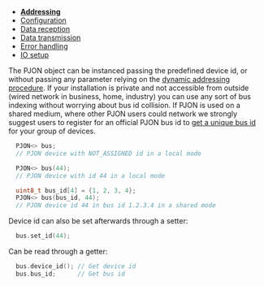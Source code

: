 - **[Addressing](https://github.com/gioblu/PJON/tree/6.0/documentation/addressing.md)**
- [Configuration](https://github.com/gioblu/PJON/tree/6.0/documentation/configuration.md)
- [Data reception](https://github.com/gioblu/PJON/tree/6.0/documentation/data-reception.md)
- [Data transmission](https://github.com/gioblu/PJON/tree/6.0/documentation/data-transmission.md)
- [Error handling](https://github.com/gioblu/PJON/tree/6.0/documentation/error-handling.md)
- [IO setup](https://github.com/gioblu/PJON/tree/6.0/documentation/io-setup.md)

The PJON object can be instanced passing the predefined device id, or without passing any parameter relying on the [dynamic addressing procedure](https://github.com/gioblu/PJON/blob/master/specification/PJON-dynamic-addressing-specification-v0.1.md). If your installation is private and not accessible from outside (wired network in business, home, industry) you can use any sort of bus indexing without worrying about bus id collision. If PJON is used on a shared medium, where other PJON users could network we strongly suggest users to register for an official PJON bus id to [get a unique bus id](http://www.pjon.org/get-bus-id.php) for your group of devices.
```cpp  
  PJON<> bus;
  // PJON device with NOT_ASSIGNED id in a local mode

  PJON<> bus(44);
  // PJON device with id 44 in a local mode

  uint8_t bus_id[4] = {1, 2, 3, 4};
  PJON<> bus(bus_id, 44);
  // PJON device id 44 in bus id 1.2.3.4 in a shared mode
```
Device id can also be set afterwards through a setter:
```cpp  
  bus.set_id(44);  
```
Can be read through a getter:
```cpp  
  bus.device_id(); // Get device id
  bus.bus_id;      // Get bus id
```
